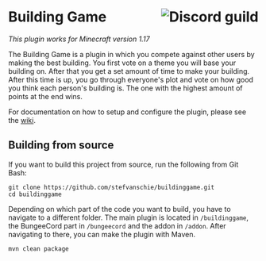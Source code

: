 # Building Game <a href="https://discord.gg/5AJEGXG"><img align="right" src="https://img.shields.io/discord/389784128700153868" alt="Discord guild"></a>

*This plugin works for Minecraft version 1.17*

The Building Game is a plugin in which you compete against other users by making the best building. You first vote on a theme you will base your building on. After that you get a set amount of time to make your building. After this time is up, you go through everyone's plot and vote on how good you think each person's building is. The one with the highest amount of points at the end wins.

For documentation on how to setup and configure the plugin, please see the [wiki](https://github.com/stefvanschie/buildinggame/wiki).

## Building from source
If you want to build this project from source, run the following from Git Bash:

    git clone https://github.com/stefvanschie/buildinggame.git
    cd buildinggame

Depending on which part of the code you want to build, you have to navigate to a different folder. The main plugin is located in `/buildinggame`, the BungeeCord part in `/bungeecord` and the addon in `/addon`. After navigating to there, you can make the plugin with Maven.

    mvn clean package

